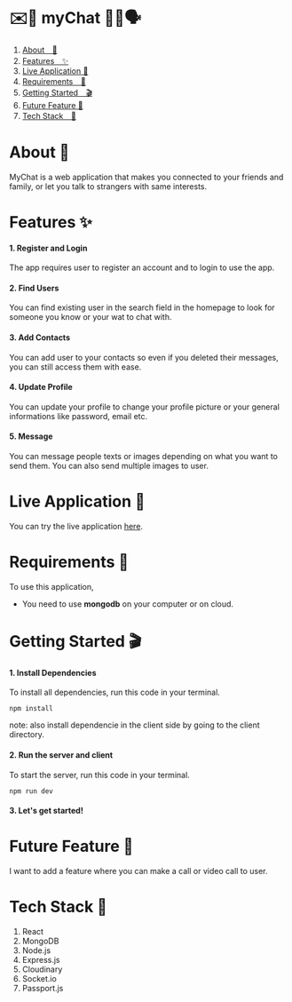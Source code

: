 # ✉️📧 myChat 📨📩🗣️

1. [About　💁](#about-)
2. [Features　✨](#features-)
3. [Live Application 🌈](#live-application-)
4. [Requirements　🙏](#requirements-)
5. [Getting Started　🎬](#getting-started-)
6. [Future Feature 🔮](#future-feature)
7. [Tech Stack　🤖](#tech-stack-)

# About 💁
MyChat is a web application that makes you connected to your friends and family, or let you talk to strangers with same interests.
# Features ✨
#### 1. Register and Login
The app requires user to register an account and to login to use the app.
#### 2. Find Users
You can find existing user in the search field in the homepage to look for someone you know or your wat to chat with.
#### 3. Add Contacts
You can add user to your contacts so even if you deleted their messages, you can still access them with ease.
#### 4. Update Profile
You can update your profile to change your profile picture or your general informations like password, email etc.
#### 5. Message
You can message people texts or images depending on what you want to send them. You can also send multiple images to user.


# Live Application 🌈
You can try the live application [here](https://mychat-yu.herokuapp.com/#/home).  
# Requirements 🙏
To use this application, 
* You need to use **mongodb** on your computer or on cloud.
# Getting Started 🎬
#### 1. Install Dependencies
To install all dependencies, run this code in your terminal.
```
npm install
```
note:
also install dependencie in the client side by going to the client directory.

#### 2. Run the server and client
To start the server, run this code in your terminal.
```
npm run dev
```
#### 3. Let's get started!
 
# Future Feature 🔮
I want to add a feature where you can make a call or video call to user.
# Tech Stack 🤖  
1. React
2. MongoDB
3. Node.js
4. Express.js
5. Cloudinary
6. Socket.io
7. Passport.js
